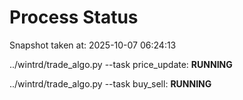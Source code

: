 # Process Status

Snapshot taken at: 2025-10-07 06:24:13

../wintrd/trade_algo.py --task price_update: **RUNNING**

../wintrd/trade_algo.py --task buy_sell: **RUNNING**

